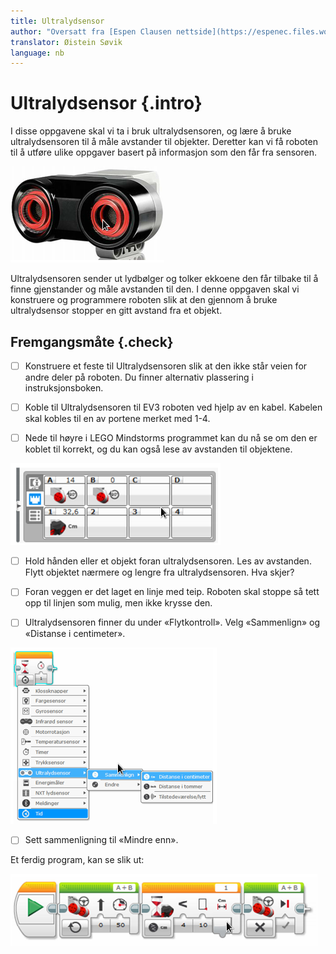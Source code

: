 ```yaml
---
title: Ultralydsensor
author: "Oversatt fra [Espen Clausen nettside](https://espenec.files.wordpress.com/2015/09/lego-mindstorms-del-3-1.pdf)"
translator: Øistein Søvik
language: nb
---
```



# Ultralydsensor {.intro}

I disse oppgavene skal vi ta i bruk ultralydsensoren, og lære å bruke
ultralydsensoren til å måle avstander til objekter. Deretter kan vi få roboten
til å utføre ulike oppgaver basert på informasjon som den får fra sensoren.

![Bilde av ultralydsensoren](lego_mindstorms_ultralydsensor_1.png)

Ultralydsensoren sender ut lydbølger og tolker ekkoene den får tilbake til å
finne gjenstander og måle avstanden til den. I denne oppgaven skal vi konstruere
og programmere roboten slik at den gjennom å bruke ultralydsensor stopper en
gitt avstand fra et objekt.

## Fremgangsmåte {.check}

- [ ] Konstruere et feste til Ultralydsensoren slik at den ikke står veien for
  andre deler på roboten. Du finner alternativ plassering i instruksjonsboken.

- [ ] Koble til Ultralydsensoren til EV3 roboten ved hjelp av en kabel. Kabelen
  skal kobles til en av portene merket med 1-4.

- [ ] Nede til høyre i LEGO Mindstorms programmet kan du nå se om den er koblet
  til korrekt, og du kan også lese av avstanden til objektene.

![Bilde av ultralydsensoren](lego_mindstorms_ultralydsensor_2.png)

- [ ] Hold hånden eller et objekt foran ultralydsensoren. Les av avstanden.
  Flytt objektet nærmere og lengre fra ultralydsensoren. Hva skjer?

- [ ] Foran veggen er det laget en linje med teip. Roboten skal stoppe så tett
  opp til linjen som mulig, men ikke krysse den.

- [ ] Ultralydsensoren finner du under «Flytkontroll». Velg «Sammenlign» og
  «Distanse i centimeter».

![Bilde av ultralydsensoren](lego_mindstorms_ultralydsensor_3.png)

- [ ] Sett sammenligning til «Mindre enn».

Et ferdig program, kan se slik ut:

![Bilde av ultralydsensoren](lego_mindstorms_ultralydsensor_4.png)
